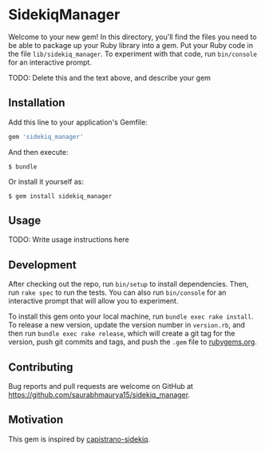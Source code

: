 # SidekiqManager

Welcome to your new gem! In this directory, you'll find the files you need to be able to package up your Ruby library into a gem. Put your Ruby code in the file `lib/sidekiq_manager`. To experiment with that code, run `bin/console` for an interactive prompt.

TODO: Delete this and the text above, and describe your gem

## Installation

Add this line to your application's Gemfile:

```ruby
gem 'sidekiq_manager'
```

And then execute:

    $ bundle

Or install it yourself as:

    $ gem install sidekiq_manager

## Usage

TODO: Write usage instructions here

## Development

After checking out the repo, run `bin/setup` to install dependencies. Then, run `rake spec` to run the tests. You can also run `bin/console` for an interactive prompt that will allow you to experiment.

To install this gem onto your local machine, run `bundle exec rake install`. To release a new version, update the version number in `version.rb`, and then run `bundle exec rake release`, which will create a git tag for the version, push git commits and tags, and push the `.gem` file to [rubygems.org](https://rubygems.org).

## Contributing

Bug reports and pull requests are welcome on GitHub at https://github.com/saurabhmaurya15/sidekiq_manager.

## Motivation

This gem is inspired by [capistrano-sidekiq](https://github.com/seuros/capistrano-sidekiq/issues/130).

